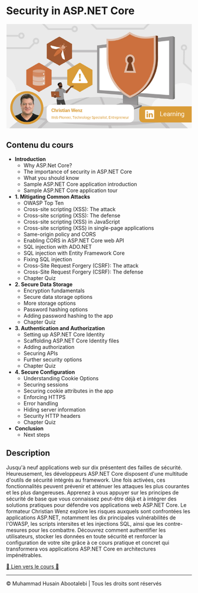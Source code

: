 <!-- ©©©©©©©©©©©©©©©©©©©©©©©© All Rights Are Reserved By Muhammad Husain Abootalebi ©©©©©©©©©©©©©©©©©©©©©©©©©©©©©©©©©© -->

# Security in ASP.NET Core

![Security in ASP.NET Core](../../assets/Courses/Course%20Covers/3%20-%204%20-%20Security%20in%20ASP.NET%20Core%20-%20Base.webp)

## Contenu du cours

- **Introduction**
  - Why ASP.Net Core?
  - The importance of security in ASP.NET Core
  - What you should know
  - Sample ASP.NET Core application introduction
  - Sample ASP.NET Core application tour
- **1. Mitigating Common Attacks**
  - OWASP Top Ten
  - Cross-site scripting (XSS): The attack
  - Cross-site scripting (XSS): The defense
  - Cross-site scripting (XSS) in JavaScript
  - Cross-site scripting (XSS) in single-page applications
  - Same-origin policy and CORS
  - Enabling CORS in ASP.NET Core web API
  - SQL injection with ADO.NET
  - SQL injection with Entity Framework Core
  - Fixing SQL injection
  - Cross-Site Request Forgery (CSRF): The attack
  - Cross-Site Request Forgery (CSRF): The defense
  - Chapter Quiz
- **2. Secure Data Storage**
  - Encryption fundamentals
  - Secure data storage options
  - More storage options
  - Password hashing options
  - Adding password hashing to the app
  - Chapter Quiz
- **3. Authentication and Authorization**
  - Setting up ASP.NET Core Identity
  - Scaffolding ASP.NET Core Identity files
  - Adding authorization
  - Securing APIs
  - Further security options
  - Chapter Quiz
- **4. Secure Configuration**
  - Understanding Cookie Options
  - Securing sessions
  - Securing cookie attributes in the app
  - Enforcing HTTPS
  - Error handling
  - Hiding server information
  - Security HTTP headers
  - Chapter Quiz
- **Conclusion**
  - Next steps

## Description

Jusqu'à neuf applications web sur dix présentent des failles de sécurité. Heureusement, les développeurs ASP.NET Core disposent d'une multitude d'outils de sécurité intégrés au framework. Une fois activées, ces fonctionnalités peuvent prévenir et atténuer les attaques les plus courantes et les plus dangereuses. Apprenez à vous appuyer sur les principes de sécurité de base que vous connaissez peut-être déjà et à intégrer des solutions pratiques pour défendre vos applications web ASP.NET Core. Le formateur Christian Wenz explore les risques auxquels sont confrontées les applications ASP.NET, notamment les dix principales vulnérabilités de l'OWASP, les scripts intersites et les injections SQL, ainsi que les contre-mesures pour les combattre. Découvrez comment authentifier les utilisateurs, stocker les données en toute sécurité et renforcer la configuration de votre site grâce à ce cours pratique et concret qui transformera vos applications ASP.NET Core en architectures impénétrables.

[🔗 Lien vers le cours 🔗](https://www.linkedin.com/learning/security-in-asp-dot-net-core "Linkedin")

---

© Muhammad Husain Abootalebi | Tous les droits sont réservés

<!-- ©©©©©©©©©©©©©©©©©©©©©©©© All Rights Are Reserved By Muhammad Husain Abootalebi ©©©©©©©©©©©©©©©©©©©©©©©©©©©©©©©©©© -->
